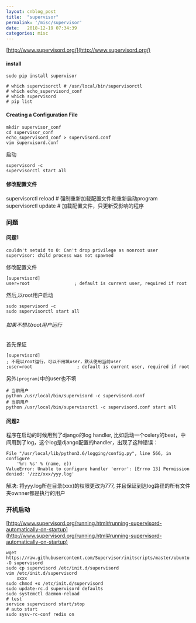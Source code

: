 ```yaml
---
layout: cnblog_post
title:  "supervisor"
permalink: '/misc/supervisor'
date:   2018-12-19 07:34:39
categories: misc
---
```



[http://www.supervisord.org/](http://www.supervisord.org/)

#### install

```
sudo pip install supervisor

# which supervisorctl # /usr/local/bin/supervisorctl
# which echo_supervisord_conf
# which supervisord
# pip list
```

#### Creating a Configuration File

```
mkdir supervisor_conf
cd supervisor_conf
echo_supervisord_conf > supervisord.conf
vim supervisord.conf

```

启动

```
supervisord -c 
supervisorctl start all
```

#### 修改配置文件

supervisorctl reload # 强制重新加载配置文件和重新启动program
supervisorctl update # 加载配置文件，只更新受影响的程序


### 问题


#### 问题1

```
couldn't setuid to 0: Can't drop privilege as nonroot user
supervisor: child process was not spawned
```

修改配置文件

```
[supervisord]
user=root                 ; default is current user, required if root
```

然后,以root用户启动

```
sudo supervisord -c
sudo supervisorctl start all
```


###### 如果不想以root用户运行

首先保证

```
[supervisord]
; 不是以root运行，可以不用填user，默认使用当前user
;user=root                 ; default is current user, required if root
```

另外`[program]`中的user也不填


```
# 当前用户
python /usr/local/bin/supervisord -c supervisord.conf
# 当前用户
python /usr/local/bin/supervisorctl -c supervisord.conf start all
```

#### 问题2

程序在启动的时候用到了django的log handler, 比如启动一个celery的beat，中间用到了log，这个log是django配置的handler，出现了这种错误：

```
File "/usr/local/lib/python3.6/logging/config.py", line 566, in configure
    '%r: %s' % (name, e))
ValueError: Unable to configure handler 'error': [Errno 13] Permission denied: '/zzz/xxx/yyy.log'
```

解决: 将yyy.log所在目录(xxx)的权限更改为777, 并且保证到达log路径的所有文件夹ownner都是执行的用户


### 开机启动

[http://www.supervisord.org/running.html#running-supervisord-automatically-on-startup](http://www.supervisord.org/running.html#running-supervisord-automatically-on-startup)

```
wget https://raw.githubusercontent.com/Supervisor/initscripts/master/ubuntu -O supervisord
sudo cp supervisord /etc/init.d/supervisord
vim /etc/init.d/supervisord
    xxxx
sudo chmod +x /etc/init.d/supervisord
sudo update-rc.d supervisord defaults
sudo systemctl daemon-reload
# test
service supervisord start/stop
# auto start
sudo sysv-rc-conf redis on
```






